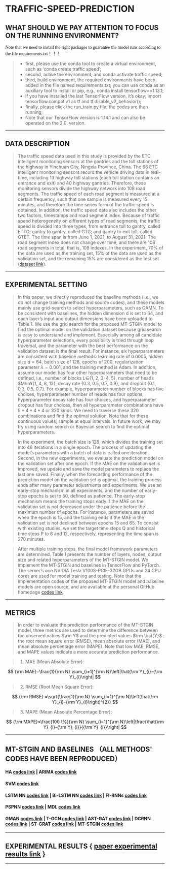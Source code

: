 # TRAFFIC-SPEED-PREDICTION

## WHAT SHOULD WE PAY ATTENTION TO FOCUS ON THE RUNNING ENVIRONMENT?

<font face="微软雅黑" >Note that we need to install the right packages to guarantee the model runs according to the file requirements.txt！！！</font>
  
>* first, please use the conda tool to create a virtual environment, such as ‘conda create traffic speed’;  
> * second, active the environment, and conda activate traffic speed;   
> * third, build environment, the required environments have been added in the file named requirements.txt; you can use conda as an auxiliary tool to install or pip, e.g., conda install tensorflow==1.13.1;    
> * if you have installed the last TensorFlow version, it’s okay; import tensorflow.compat.v1 as tf and tf.disable_v2_behavior();    
> * finally, please click the run_train.py file; the codes are then running;  
> * Note that our TensorFlow version is 1.14.1 and can also be operated on the 2.0. version.  
---
## DATA DESCRIPTION  
> The traffic speed data used in this study is provided by the ETC intelligent monitoring sensors at the gantries and the toll stations of the highway in Yinchuan City, Ningxia Province, China. The 66 ETC intelligent monitoring sensors record the vehicle driving data in real-time, including 13 highway toll stations (each toll station contains an entrance and exit) and 40 highway gantries. Therefore, these monitoring sensors divide the highway network into 108 road segments. The traffic speed of each road segment is measured at a certain frequency, such that one sample is measured every 15 minutes, and therefore the time series form of the traffic speed is obtained. In addition, the traffic speed data also includes the other two factors, timestamps and road segment index. Because of traffic speed heterogeneity on different types of road segments, the traffic speed is divided into three types, from entrance toll to gantry, called ETTG; gantry to gantry, called GTG; and gantry to exit toll, called GTET. The time span is from June 1, 2021, to August 31, 2021. The road segment index does not change over time, and there are 108 road segments in total, that is, 108 indexes. In the experiment, 70% of the data are used as the training set, 15% of the data are used as the validation set, and the remaining 15% are considered as the test set ([dataset link](https://github.com/zouguojian/Traffic-speed-prediction/tree/main/MT-STGIN/data/speed)).
---
## EXPERIMENTAL SETTING  

> In this paper, we directly reproduced the baseline methods (i.e., we do not change training methods and source codes), and these models mainly use grid-search to select hyperparameters, such as GAMN. To be consistent with baselines, the hidden dimension d is set to 64, and each layer’s input and output dimensions have been uploaded to Table 1. We use the grid search for the proposed MT-STGIN model to find the optimal model on the validation dataset because grid search is easy to understand and implement. Especially among all candidate hyperparameter selections, every possibility is tried through loop traversal, and the parameter with the best performance on the validation dataset is the final result. For instance, six hyperparameters are consistent with baseline methods: learning rate of 0.0005, hidden size $d=64$, batch size of 128, epochs of 200, regularization parameter $\lambda=0.001$, and the training method is Adam. In addition, assume our model has four other hyperparameters that need to be defined, i.e., number of blocks $L\in${1, 2, 3, 4, 5}, number of heads $M\in¥{1, 4, 8, 12}, decay rate {0.3, 0.5, 0.7, 0.9}, and dropout {0.1, 0.3, 0.5, 0.7}. For example, hyperparameter number of blocks has five choices, hyperparameter number of heads has four options, hyperparameter decay rate has four choices, and hyperparameter dropout has four choices, then all hyperparameter combinations have $5 * 4 * 4 * 4$ or 320 kinds. We need to traverse these 320 combinations and find the optimal solution. Note that for these continuous values, sample at equal intervals. In future work, we may try using random search or Bayesian search to find the optimal hyperparameters. 

> In the experiment, the batch size is 128, which divides the training set into 46 iterations in a single epoch. The process of updating the model’s parameters with a batch of data is called one iteration. Second, in the new experiments, we evaluate the prediction model on the validation set after one epoch. If the MAE on the validation set is improved, we update and save the model parameters to replace the last one saved. Finally, when the forecasting performance of the prediction model on the validation set is optimal, the training process ends after many parameter adjustments and experiments. We use an early-stop mechanism in all experiments, and the number of early-stop epochs is set to 50, defined as patience. The early-stop mechanism means the training stops early if the MAE on the validation set is not decreased under the patience before the maximum number of epochs. For instance, parameters are saved when the epoch is 15, and the training ends if the MAE in the validation set is not declined between epochs 15 and 65. To consist with existing studies, we set the target time steps Q and historical time steps P to 6 and 12, respectively, representing the time span is 270 minutes.


> After multiple training steps, the final model framework parameters are determined. Table I presents the number of layers, nodes, output size and related hyperparameters of the MT-STGIN model. We implement the MT-STGIN and baselines in TensorFlow and PyTorch. The server’s one NVIDIA Tesla V100S-PCIE-32GB GPUs and 24 CPU cores are used for model training and testing. Note that the implementation codes of the proposed MT-STGIN model and baseline models are open source, and are available at the personal GitHub homepage [codes link](https://github.com/zouguojian/Traffic-speed-prediction/tree/main/MT-STGIN).
---
## METRICS

> In order to evaluate the prediction performance of the MT-STGIN model, three metrics are used to determine the difference between the observed values $\rm Y$ and the predicted values $\rm \hat{Y}$ : the root mean square error (RMSE), mean absolute error (MAE), and mean absolute percentage error (MAPE). Note that low MAE, RMSE, and MAPE values indicate a more accurate prediction performance.  

> 1.  MAE (Mean Absolute Error):

$$
{\rm MAE}=\frac{1}{\rm N} \sum_{i=1}^{\rm N}\left|\hat{\rm Y}_{i}-{\rm Y}_{i}\right|
$$

> 2. RMSE (Root Mean Square Error):

$$
{\rm RMSE} =\sqrt{\frac{1}{\rm N} \sum_{i=1}^{\rm N}\left(\hat{\rm Y}_{i}-{\rm Y}_{i}\right)^{2}}
$$

> 3. MAPE (Mean Absolute Percentage Error):

$$
{\rm MAPE}=\frac{100 \%}{\rm N} \sum_{i=1}^{\rm N}\left|\frac{\hat{\rm Y}_{i}-{\rm Y}_{i}}{{\rm Y}_{i}}\right|
$$
  
---

## MT-STGIN AND BASELINES （ALL METHODS' CODES HAVE BEEN REPRODUCED） 
#### HA  [codes link](https://github.com/zouguojian/Traffic-speed-prediction/tree/main/MT-STGIN/baseline/ha)  | ARIMA [codes link](https://github.com/zouguojian/Traffic-speed-prediction/tree/main/MT-STGIN/baseline/arima)  
#### SVM [codes link](https://github.com/zouguojian/Traffic-speed-prediction/tree/main/MT-STGIN/baseline)

#### LSTM NN [codes link](https://github.com/zouguojian/Traffic-speed-prediction/tree/main/MT-STGIN/baseline/lstm) | Bi-LSTM NN [codes link](https://github.com/zouguojian/Traffic-speed-prediction/tree/main/MT-STGIN/baseline/bi_lstm) | FI-RNNs [codes link](https://github.com/zouguojian/Traffic-speed-prediction/tree/main/MT-STGIN/baseline/firnn)
#### PSPNN [codes link](https://github.com/zouguojian/Traffic-speed-prediction/tree/main/MT-STGIN/baseline/pspnn) | MDL [codes link](https://github.com/zouguojian/Traffic-speed-prediction/tree/main/MT-STGIN/baseline/mdl)
#### GMAN [codes link](https://github.com/zouguojian/Traffic-speed-prediction/tree/main/MT-STGIN/baseline/gman) | T-GCN [codes link](https://github.com/zouguojian/Traffic-speed-prediction/tree/main/MT-STGIN/baseline/tgcn) | AST-GAT [codes link](https://github.com/zouguojian/Traffic-speed-prediction/tree/main/MT-STGIN/baseline/astgat) | DCRNN [codes link](https://github.com/zouguojian/Traffic-speed-prediction/tree/main/MT-STGIN/baseline/dcrnn) | ST-GRAT [codes link](https://github.com/zouguojian/Traffic-speed-prediction/tree/main/MT-STGIN/baseline/st_grat) | MT-STGIN [codes link](https://github.com/zouguojian/Traffic-speed-prediction/tree/main/MT-STGIN) 
---
## EXPERIMENTAL RESULTS { [paper experimental results link](https://github.com/zouguojian/Traffic-speed-prediction/tree/main/MT-STGIN/paper) }
---